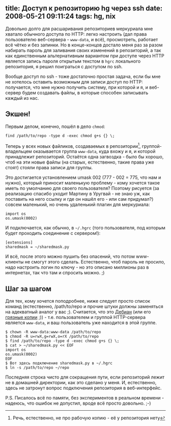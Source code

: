 title: Доступ к репозиторию hg через ssh
date: 2008-05-21 09:11:24
tags: hg, nix
----


Довольно долго для расшаривания репозиториев меркуриала мне хватало обычного
доступа по HTTP: легко настроить (дал права пользователю веб-сервера -
`www-data`, и всё), просмотреть, работает всё чётко и без запинки. Но в
конце-концов достало меня раз за разом набирать пароль для заливания своих
изменений в репозиторий, а так как единственным альтернативным вариантом при
доступе через HTTP является запись пароля открытым текстом в `hgrc`
локального репозитория, я решил поиграться с доступом по ssh.<!--more-->

Вообще доступ по ssh - тоже достаточно простая задача, если бы мне не
хотелось оставить возможным для записи доступ по HTTP: получается, что мне
нужно получить систему, при которой и я, и веб-сервер будем создавать файлы,
в которые способен записывать каждый из нас.

## Экшен!

Первым делом, конечно, пошёл в дело `chmod`:

    find /path/to/repo -type d -exec chmod g+s {} \;

Теперь у всех новых файликов, создаваемых в репозитории[^1],
группой-владельцем оказывается группа `www-data`, куда вхожу и я, и которой
принадлежит репозиторий. Остаётся одна загвоздка - было бы хорошо, чтоб на
эти новые файлы (на старых, естественно, такие права уже стоят) стояли права
записи для группы.

Это достигается установлением umask 002 (777 - 002 = 775, что нам и нужно),
который приносит маленькую проблему - кому хочется такое иметь по умолчанию
для своего пользователя? Поэтому рисуется (за реализацию спасибо уходит
Мартину в Уругвай - не знаю уж, как поставить на него ссылку и где он нашёл
его - или сам придумал?) совсем маленький, но очень удаленький плагин для
меркуриала:

    import os
    os.umask(0002)

И подключается, как обычно, в `~/.hgrc` (того пользователя, под которым будет
проходить соединение с сервером!):

    [extensions]
    sharedmask = ~/sharedmask.py

И всё, после этого можно пушить без опасений, что потом www-клиенты не смогут
этого сделать. Естественно, чтоб пароль не просило, надо настроить логин по
ключу - но это описано миллионы раз в интернетах, так что там и спросить
можно. ;)

## Шаг за шагом

Для тех, кому хочется поподробнее, ниже следует просто список команд
(естественно, /path/to/repo и прочие штуки должны заменяться на адекватный
аналог у вас ;). Считается, что это [Дебиан][debian] (или его [грязные
копии][ubuntu] ;)) - т.е. пользователем и группой HTTP-сервера является
`www-data`, и ваш пользователь уже находится в этой группе.

    $ chown -R www-data:www-data /path/to/repo
    $ chmod -R u=rwX,g=rwX,o=rX /path/to/repo
    $ find /path/to/repo -type d -exec chmod g+s {} \;
    $ cat > ~/sharedmask.py << EOF
    import os
    os.umask(0002)
    EOF
    $ Вот здесь подключение sharedmask.py в ~/.hgrc
    $ ln -s /path/to/repo ~/repo

Последняя строка чисто для сокращения пути, если репозиторий лежит не
в домашней директории, как это сделано у меня. И, естественно, здесь не
затронут вопрос подключения репозитория в веб-интерфейс.

P.S. Писалось всё по памяти, без экспериментов в реальном времени - надеюсь,
что ошибок не допустил, вроде всё просто довольно. ;-)

[^1]: Речь, естественно, не про рабочую копию - её у репозитория нету

[debian]: http://debian.org/
[ubuntu]: http://ubuntu.com/
